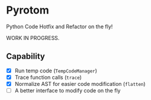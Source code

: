 # Pyrotom

Python Code Hotfix and Refactor on the fly!

WORK IN PROGRESS.

## Capability

- [x] Run temp code (`TempCodeManager`)
- [x] Trace function calls (`trace`)
- [x] Normalize AST for easier code modification (`flatten`)
- [ ] A better interface to modify code on the fly

